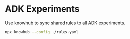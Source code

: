 # ADK Experiments

Use knowhub to sync shared rules to all ADK experiments.

```bash
npx knowhub --config ./rules.yaml
```